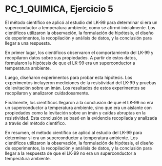 # PC_1_QUIMICA, Ejercicio 5
El método científico se aplicó al estudio del LK-99 para determinar si era un superconductor a temperatura ambiente, como se afirmó inicialmente. Los científicos utilizaron la observación, la formulación de hipótesis, el diseño de experimentos, la recopilación y análisis de datos, y la conclusión para llegar a una respuesta.

En primer lugar, los científicos observaron el comportamiento del LK-99 y recopilaron datos sobre sus propiedades. A partir de estos datos, formularon la hipótesis de que el LK-99 era un superconductor a temperatura ambiente.

Luego, diseñaron experimentos para probar esta hipótesis. Los experimentos incluyeron mediciones de la resistividad del LK-99 y pruebas de levitación sobre un imán. Los resultados de estos experimentos se recopilaron y analizaron cuidadosamente.

Finalmente, los científicos llegaron a la conclusión de que el LK-99 no era un superconductor a temperatura ambiente, sino que era un aislante con propiedades como la levitación sobre un imán y caídas abruptas en la resistividad. Esta conclusión se basó en la evidencia recopilada y analizada a través del método científico.

En resumen, el método científico se aplicó al estudio del LK-99 para determinar si era un superconductor a temperatura ambiente. Los científicos utilizaron la observación, la formulación de hipótesis, el diseño de experimentos, la recopilación y análisis de datos, y la conclusión para llegar a la respuesta de que el LK-99 no era un superconductor a temperatura ambiente.

